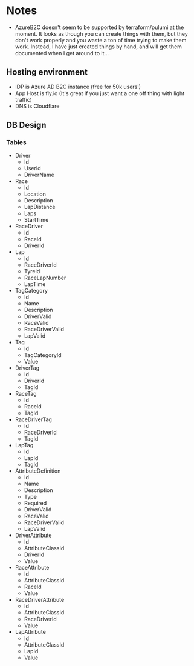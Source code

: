 # Notes

- AzureB2C doesn't seem to be supported by terraform/pulumi at the moment. It looks as though you can create things with them, but they don't work properly and you waste a ton of time trying to make them work. Instead, I have just created things by hand, and will get them documented when I get around to it...

## Hosting environment

- IDP is Azure AD B2C instance (free for 50k users!)
- App Host is fly.io (It's great if you just want a one off thing with light traffic)
- DNS is Cloudflare

## DB Design

### Tables

- Driver
    - Id
    - UserId
    - DriverName
- Race
    - Id
    - Location
    - Description
    - LapDistance
    - Laps
    - StartTime
- RaceDriver
    - Id
    - RaceId
    - DriverId
- Lap
    - Id
    - RaceDriverId
    - TyreId
    - RaceLapNumber
    - LapTime
- TagCategory
    - Id
    - Name
    - Description
    - DriverValid
    - RaceValid
    - RaceDriverValid
    - LapValid
- Tag
    - Id
    - TagCategoryId
    - Value
- DriverTag
    - Id
    - DriverId
    - TagId
- RaceTag
    - Id
    - RaceId
    - TagId
- RaceDriverTag
    - Id
    - RaceDriverId
    - TagId
- LapTag
    - Id
    - LapId
    - TagId
- AttributeDefinition
    - Id
    - Name
    - Description
    - Type
    - Required
    - DriverValid
    - RaceValid
    - RaceDriverValid
    - LapValid
- DriverAttribute
    - Id
    - AttributeClassId
    - DriverId
    - Value
- RaceAttribute
    - Id
    - AttributeClassId
    - RaceId
    - Value
- RaceDriverAttribute
    - Id
    - AttributeClassId
    - RaceDriverId
    - Value
- LapAttribute
    - Id
    - AttributeClassId
    - LapId
    - Value


